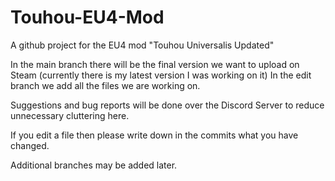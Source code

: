 # Touhou-EU4-Mod
A github project for the EU4 mod "Touhou Universalis Updated"

In the main branch there will be the final version we want to upload on Steam (currently there is my latest version I was working on it)
In the edit branch we add all the files we are working on.

Suggestions and bug reports will be done over the Discord Server to reduce unnecessary cluttering here.

If you edit a file then please write down in the commits what you have changed.

Additional branches may be added later.
